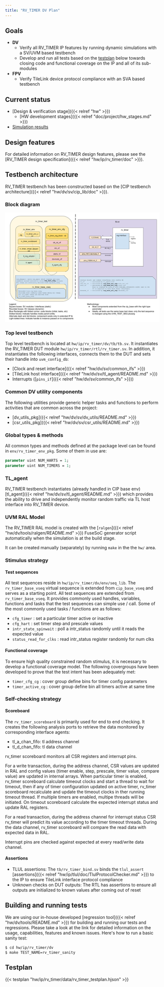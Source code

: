 ```yaml
---
title: "RV_TIMER DV Plan"
---
```


## Goals
* **DV**
  * Verify all RV_TIMER IP features by running dynamic simulations with a SV/UVM based testbench
  * Develop and run all tests based on the [testplan](#testplan) below towards closing code and functional coverage on the IP and all of its sub-modules
* **FPV**
  * Verify TileLink device protocol compliance with an SVA based testbench

## Current status
* [Design & verification stage]({{< relref "hw" >}})
  * [HW development stages]({{< relref "doc/project/hw_stages.md" >}})
* [Simulation results](https://reports.opentitan.org/hw/ip/rv_timer/dv/latest/results.html)

## Design features
For detailed information on RV_TIMER design features, please see the [RV_TIMER design specification]({{< relref "hw/ip/rv_timer/doc" >}}).

## Testbench architecture
RV_TIMER testbench has been constructed based on the [CIP testbench architecture]({{< relref "hw/dv/sv/cip_lib/doc" >}}).

### Block diagram
![Block diagram](tb.svg)

### Top level testbench
Top level testbench is located at `hw/ip/rv_timer/dv/tb/tb.sv`. It instantiates the RV_TIMER DUT module `hw/ip/rv_timer/rtl/rv_timer.sv`.
In addition, it instantiates the following interfaces, connects them to the DUT and sets their handle into `uvm_config_db`:
* [Clock and reset interface]({{< relref "hw/dv/sv/common_ifs" >}})
* [TileLink host interface]({{< relref "hw/dv/sv/tl_agent/README.md" >}})
* Interrupts ([`pins_if`]({{< relref "hw/dv/sv/common_ifs" >}}))

### Common DV utility components
The following utilities provide generic helper tasks and functions to perform activities that are common across the project:
* [dv_utils_pkg]({{< relref "hw/dv/sv/dv_utils/README.md" >}})
* [csr_utils_pkg]({{< relref "hw/dv/sv/csr_utils/README.md" >}})

### Global types & methods
All common types and methods defined at the package level can be found in `env/rv_timer_env_pkg`.
Some of them in use are:
```systemverilog
parameter uint NUM_HARTS = 1;
parameter uint NUM_TIMERS = 1;
```

### TL_agent
RV_TIMER testbench instantiates (already handled in CIP base env) [tl_agent]({{< relref "hw/dv/sv/tl_agent/README.md" >}})
which provides the ability to drive and independently monitor random traffic via
TL host interface into RV_TIMER device.

### UVM RAL Model
The RV_TIMER RAL model is created with the [`ralgen`]({{< relref "hw/dv/tools/ralgen/README.md" >}}) FuseSoC generator script automatically when the simulation is at the build stage.

It can be created manually (separately) by running `make` in the the `hw/` area.

### Stimulus strategy
#### Test sequences
All test sequences reside in `hw/ip/rv_timer/dv/env/seq_lib`.
The `rv_timer_base_vseq` virtual sequence is extended from `cip_base_vseq` and serves as a starting point.
All test sequences are extended from `rv_timer_base_vseq`.
It provides commonly used handles, variables, functions and tasks that the test sequences can simple use / call.
Some of the most commonly used tasks / functions are as follows:
* `cfg_timer`            : set a particular timer active or inactive
* `cfg_hart`             : set timer step and prescale values
* `intr_state_spinwait`  : poll a intr_status randomly until it reads the expected value
* `status_read_for_clks` : read intr_status register randomly for num clks

#### Functional coverage
To ensure high quality constrained random stimulus, it is necessary to develop a functional coverage model.
The following covergroups have been developed to prove that the test intent has been adequately met:
* `timer_cfg_cg`    : cover group define bins for timer config parameters
* `timer_active_cg` : cover group define bin all timers active at same time

### Self-checking strategy
#### Scoreboard
The `rv_timer_scoreboard` is primarily used for end to end checking.
It creates the following analysis ports to retrieve the data monitored by corresponding interface agents:
* tl_a_chan_fifo: tl address channel
* tl_d_chan_fifo: tl data channel

rv_timer scoreboard monitors all CSR registers and interrupt pins.

For a write transaction, during the address channel, CSR values are updated in RAL and config values (timer enable, step, prescale, timer value, compare value) are updated in internal arrays.
When particular timer is enabled, rv_timer scoreboard calculate timeout clocks and start a thread to wait for timeout, then if any of timer configuration updated on active timer, rv_timer scoreboard recalculate and update the timeout clocks in ther running timeout thread.
If multiple timers are enabled, multipe threads will be initiated. On timeout scoreboard calculate the expected interrupt status and update RAL registers.

For a read transaction, during the address channel for interrupt status CSR rv_timer will predict its value according to the timer timeout threads.
During the data channel, rv_timer scoreboard will compare the read data with expected data in RAL.

Interrupt pins are checked against expected at every read/write data channel.

#### Assertions
* TLUL assertions: The `tb/rv_timer_bind.sv` binds the `tlul_assert` [assertions]({{< relref "hw/ip/tlul/doc/TlulProtocolChecker.md" >}}) to the IP to ensure TileLink interface protocol compliance
* Unknown checks on DUT outputs: The RTL has assertions to ensure all outputs are initialized to known values after coming out of reset

## Building and running tests
We are using our in-house developed [regression tool]({{< relref "hw/dv/tools/README.md" >}}) for building and running our tests and regressions.
Please take a look at the link for detailed information on the usage, capabilities, features and known issues.
Here's how to run a basic sanity test:
```console
$ cd hw/ip/rv_timer/dv
$ make TEST_NAME=rv_timer_sanity
```

## Testplan
{{< testplan "hw/ip/rv_timer/data/rv_timer_testplan.hjson" >}}
